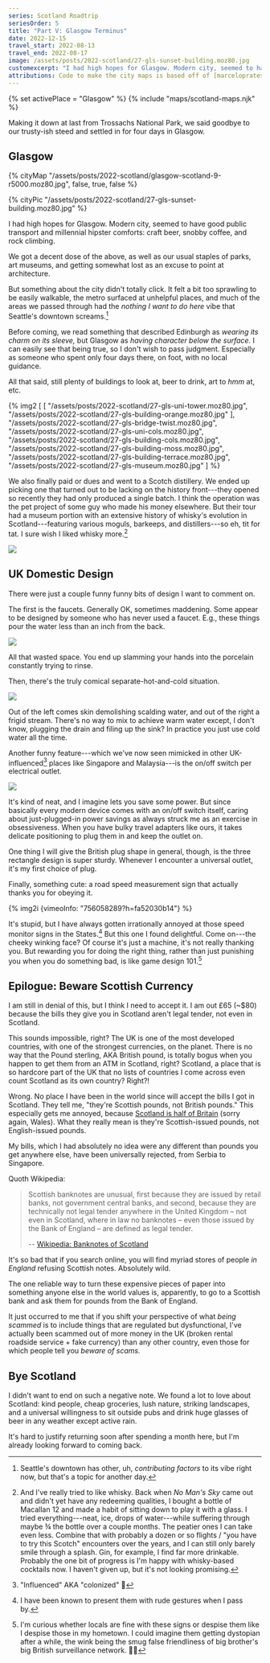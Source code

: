 ```yaml
---
series: Scotland Roadtrip
seriesOrder: 5
title: "Part V: Glasgow Terminus"
date: 2022-12-15
travel_start: 2022-08-13
travel_end: 2022-08-17
image: /assets/posts/2022-scotland/27-gls-sunset-building.moz80.jpg
customexcerpt: "I had high hopes for Glasgow. Modern city, seemed to have good public transport and millennial hipster comforts: craft beer, snobby coffee, and rock climbing."
attributions: Code to make the city maps is based off of [marceloprates/prettymaps](https://github.com/marceloprates/prettymaps/). Data for all maps &copy; OpenStreetMap contributors (ODbL).
---
```


<!-- Photo graveyard
"/assets/posts/2022-scotland/27-gls-bridge-across.moz80.jpg",
"/assets/posts/2022-scotland/27-gls-me-troll.moz80.jpg",
"/assets/posts/2022-scotland/27-gls-on-bridge.moz80.jpg",
"/assets/posts/2022-scotland/27-gls-organ.moz80.jpg",
"/assets/posts/2022-scotland/27-gls-sunset-bridge.moz80.jpg",
"/assets/posts/2022-scotland/27-gls-tower.moz80.jpg",
"/assets/posts/2022-scotland/27-gls-water.moz80.jpg",
"/assets/posts/2022-scotland/28-brewery-distill.moz80.jpg",
"/assets/posts/2022-scotland/28-brewery-vat.moz80.jpg",
"/assets/posts/2022-scotland/28-brewery-vats.moz80.jpg",
"/assets/posts/2022-scotland/27-gls-event-center.moz80.jpg",
 -->

<!-- video list
    - [x] scotland-speed-sign         (design)
 -->

{% set activePlace = "Glasgow" %}
{% include "maps/scotland-maps.njk" %}

Making it down at last from Trossachs National Park, we said goodbye to our trusty-ish steed and settled in for four days in Glasgow.

## Glasgow

{% cityMap "/assets/posts/2022-scotland/glasgow-scotland-9-r5000.moz80.jpg", false, true, false %}

{% cityPic "/assets/posts/2022-scotland/27-gls-sunset-building.moz80.jpg" %}

I had high hopes for Glasgow. Modern city, seemed to have good public transport and millennial hipster comforts: craft beer, snobby coffee, and rock climbing.

We got a decent dose of the above, as well as our usual staples of parks, art museums, and getting somewhat lost as an excuse to point at architecture.

But something about the city didn't totally click. It felt a bit too sprawling to be easily walkable, the metro surfaced at unhelpful places, and much of the areas we passed through had the _nothing I want to do here_ vibe that Seattle's downtown screams.[^seattle]

Before coming, we read something that described Edinburgh as _wearing its charm on its sleeve,_ but Glasgow as _having character below the surface._ I can easily see that being true, so I don't wish to pass judgment. Especially as someone who spent only four days there, on foot, with no local guidance.

All that said, still plenty of buildings to look at, beer to drink, art to _hmm_ at, etc.

[^seattle]: Seattle's downtown has other, uh, _contributing factors_ to its vibe right now, but that's a topic for another day.

{% img2 [
    [
        "/assets/posts/2022-scotland/27-gls-uni-tower.moz80.jpg",
        "/assets/posts/2022-scotland/27-gls-building-orange.moz80.jpg"
    ],
    "/assets/posts/2022-scotland/27-gls-bridge-twist.moz80.jpg",
    "/assets/posts/2022-scotland/27-gls-uni-cols.moz80.jpg",
    "/assets/posts/2022-scotland/27-gls-building-cols.moz80.jpg",
    "/assets/posts/2022-scotland/27-gls-building-moss.moz80.jpg",
    "/assets/posts/2022-scotland/27-gls-building-terrace.moz80.jpg",
    "/assets/posts/2022-scotland/27-gls-museum.moz80.jpg"
] %}

We also finally paid or dues and went to a Scotch distillery. We ended up picking one that turned out to be lacking on the history front---they opened so recently they had only produced a single batch. I think the operation was the pet project of some guy who made his money elsewhere. But their tour had a museum portion with an extensive history of whisky's evolution in Scotland---featuring various moguls, barkeeps, and distillers---so eh, tit for tat. I sure wish I liked whisky more.[^whisky]

[^whisky]: And I've really tried to like whisky. Back when _No Man's Sky_ came out and didn't yet have any redeeming qualities, I bought a bottle of Macallan 12 and made a habit of sitting down to play it with a glass. I tried everything---neat, ice, drops of water---while suffering through maybe ¾ the bottle over a couple months. The peatier ones I can take even less. Combine that with probably a dozen or so flights / "you have to try this Scotch" encounters over the years, and I can still only barely smile through a splash. Gin, for example, I find far more drinkable. Probably the one bit of progress is I'm happy with whisky-based cocktails now. I haven't given up, but it's not looking promising.

![](/assets/posts/2022-scotland/28-brewery-distill-close.moz80.jpg)

## UK Domestic Design

There were just a couple funny funny bits of design I want to comment on.

The first is the faucets. Generally OK, sometimes maddening. Some appear to be designed by someone who has never used a faucet. E.g., these things pour the water less than an inch from the back.

![](/assets/posts/2022-scotland/design-faucet-close.moz80.jpg)

All that wasted space. You end up slamming your hands into the porcelain constantly trying to rinse.

Then, there's the truly comical separate-hot-and-cold situation.

![](/assets/posts/2022-scotland/design-faucet-two.moz80.jpg)

Out of the left comes skin demolishing scalding water, and out of the right a frigid stream. There's no way to mix to achieve warm water except, I don't know, plugging the drain and filing up the sink? In practice you just use cold water all the time.

Another funny feature---which we've now seen mimicked in other UK-influenced[^colonized] places like Singapore and Malaysia---is the on/off switch per electrical outlet.

[^colonized]: "Influenced" AKA "colonized" 😬

![](/assets/posts/2022-scotland/design-socket-switch.moz80.jpg)

It's kind of neat, and I imagine lets you save some power. But since basically every modern device comes with an on/off switch itself, caring about just-plugged-in power savings as always struck me as an exercise in obsessiveness. When you have bulky travel adapters like ours, it takes delicate positioning to plug them in and keep the outlet on.

One thing I will give the British plug shape in general, though, is the three rectangle design is super sturdy. Whenever I encounter a universal outlet, it's my first choice of plug.

Finally, something cute: a road speed measurement sign that actually thanks you for obeying it.

<!-- video: scotland-speed-sign -->

{% img2i {vimeoInfo: "756058289?h=fa52030b14"} %}

It's stupid, but I have always gotten irrationally annoyed at those speed monitor signs in the States.[^rude] But this one I found delightful. Come on---the cheeky winking face? Of course it's just a machine, it's not really thanking you. But rewarding you for doing the right thing, rather than just punishing you when you do something bad, is like game design 101.[^dys]

[^rude]: I have been known to present them with rude gestures when I pass by.
[^dys]: I'm curious whether locals are fine with these signs or despise them like I despise those in my hometown. I could imagine them getting dystopian after a while, the wink being the smug false friendliness of big brother's big British surveillance network. 🤷‍♂️

## Epilogue: Beware Scottish Currency

I am still in denial of this, but I think I need to accept it. I am out £65 (~$80) because the bills they give you in Scotland aren't legal tender, not even in Scotland.

This sounds impossible, right? The UK is one of the most developed countries, with one of the strongest currencies, on the planet. There is no way that the Pound sterling, AKA British pound, is totally bogus when you happen to get them from an ATM in Scotland, right? Scotland, a place that is so hardcore part of the UK that no lists of countries I come across even count Scotland as its own country? Right?!

Wrong. No place I have been in the world since will accept the bills I got in Scotland. They tell me, "they're Scottish pounds, not British pounds." This especially gets me annoyed, because [Scotland is half of Britain](/posts/2022-edinburgh/#interlude:-uk-vs-great-britain) (sorry again, Wales). What they really mean is they're Scottish-issued pounds, not English-issued pounds.

My bills, which I had absolutely no idea were any different than pounds you get anywhere else, have been universally rejected, from Serbia to Singapore.

Quoth Wikipedia:

> Scottish banknotes are unusual, first because they are issued by retail banks, not government central banks, and second, because they are technically not legal tender anywhere in the United Kingdom – not even in Scotland, where in law no banknotes – even those issued by the Bank of England – are defined as legal tender.
>
> -- [Wikipedia: Banknotes of Scotland](https://en.wikipedia.org/wiki/Banknotes_of_Scotland)

It's so bad that if you search online, you will find myriad stores of people _in England_ refusing Scottish notes. Absolutely wild.

The one reliable way to turn these expensive pieces of paper into something anyone else in the world values is, apparently, to go to a Scottish bank and ask them for pounds from the Bank of England.

It just occurred to me that if you shift your perspective of what _being scammed_ is to include things that are regulated but dysfunctional, I've actually been scammed out of more money in the UK (broken rental roadside service + fake currency) than any other country, even those for which people tell you _beware of scams._

## Bye Scotland

I didn't want to end on such a negative note. We found a lot to love about Scotland: kind people, cheap groceries, lush nature, striking landscapes, and a universal willingness to sit outside pubs and drink huge glasses of beer in any weather except active rain.

It's hard to justify returning soon after spending a month here, but I'm already looking forward to coming back.
